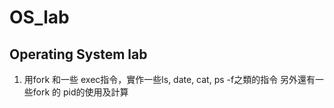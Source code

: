 # OS_lab
## Operating System lab
1. 用fork 和一些 exec指令，實作一些ls, date, cat, ps -f之類的指令
  另外還有一些fork 的 pid的使用及計算
